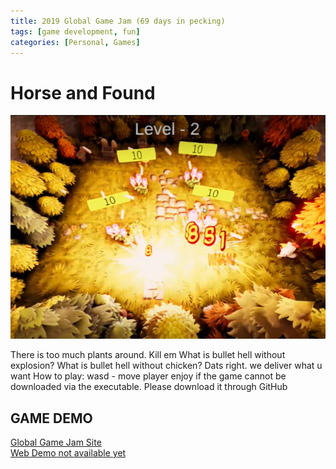 ```yaml
---
title: 2019 Global Game Jam (69 days in pecking)
tags: [game development, fun]
categories: [Personal, Games]
---
```


# Horse and Found
![](/assets/images/GlobalGameJam2023.png)

There is too much plants around. Kill em What is bullet hell without explosion? What is bullet hell without chicken? Dats right. we deliver what u want How to play: wasd - move player enjoy if the game cannot be downloaded via the executable. Please download it through GitHub

## GAME DEMO
<a href="https://v3.globalgamejam.org/2023/games/69-days-pecking-6"> Global Game Jam Site </a>
<br>
<a href="/"> Web Demo not available yet </a>
